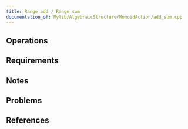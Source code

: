 ```yaml
---
title: Range add / Range sum
documentation_of: Mylib/AlgebraicStructure/MonoidAction/add_sum.cpp
---
```


## Operations

## Requirements

## Notes

## Problems

## References

